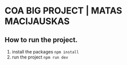 # COA BIG PROJECT | MATAS MACIJAUSKAS

## How to run the project.

1. install the packages
   `npm install`
2. run the project
   `npm run dev`
